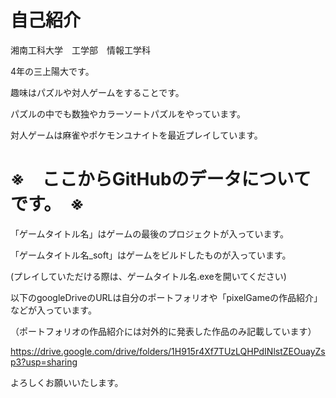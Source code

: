 # 自己紹介

湘南工科大学　工学部　情報工学科　

4年の三上陽大です。

趣味はパズルや対人ゲームをすることです。

パズルの中でも数独やカラーソートパズルをやっています。

対人ゲームは麻雀やポケモンユナイトを最近プレイしています。

# ※　ここからGitHubのデータについてです。　※

「ゲームタイトル名」はゲームの最後のプロジェクトが入っています。

「ゲームタイトル名_soft」はゲームをビルドしたものが入っています。

(プレイしていただける際は、ゲームタイトル名.exeを開いてください)

以下のgoogleDriveのURLは自分のポートフォリオや「pixelGameの作品紹介」などが入っています。

（ポートフォリオの作品紹介には対外的に発表した作品のみ記載しています）

https://drive.google.com/drive/folders/1H915r4Xf7TUzLQHPdINlstZEOuayZsp3?usp=sharing

よろしくお願いいたします。
